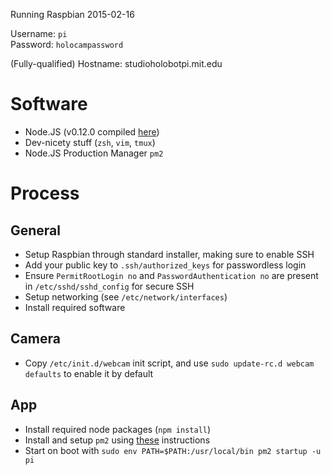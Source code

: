 Running Raspbian 2015-02-16

Username: `pi`  
Password: `holocampassword`

(Fully-qualified) Hostname: studioholobotpi.mit.edu

# Software
* Node.JS (v0.12.0 compiled [here](http://conoroneill.net/download-compiled-version-of-nodejs-0120-stable-for-raspberry-pi-here))
* Dev-nicety stuff (`zsh`, `vim`, `tmux`)
* Node.JS Production Manager `pm2`

# Process
## General
* Setup Raspbian through standard installer, making sure to enable SSH
* Add your public key to `.ssh/authorized_keys` for passwordless login
* Ensure `PermitRootLogin no` and `PasswordAuthentication no` are present in `/etc/sshd/sshd_config` for secure SSH
* Setup networking (see `/etc/network/interfaces`)
* Install required software

## Camera
* Copy `/etc/init.d/webcam` init script, and use `sudo update-rc.d webcam defaults` to enable it by default

## App
* Install required node packages (`npm install`)
* Install and setup `pm2` using [these](https://www.digitalocean.com/community/tutorials/how-to-use-pm2-to-setup-a-node-js-production-environment-on-an-ubuntu-vps) instructions
* Start on boot with `sudo env PATH=$PATH:/usr/local/bin pm2 startup -u pi`
